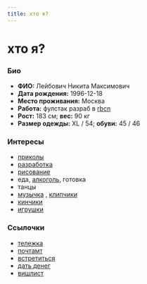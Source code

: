 ```yaml
---
title: хто я?
---
```


# хто я?

<img-row :images="['/me1.jpg', '/me2.jpg']"></img-row>

### Био

* **ФИО:** Лейбович Никита Максимович
* **Дата рождения:** 1996-12-18
* **Место проживания:** Москва
* **Работа:** фулстак разраб в [rbcn](https://rbcn.mobi/)
* **Рост:** 183 см; **вес:** 90 кг
* **Размер одежды:** XL / 54; **обуви:** 45 / 46

### Интересы

* [приколы](https://vk.com/peplix)
* [разработка](https://github.com/potykion)
* [рисование](https://www.instagram.com/poty_risovach)
* еда, [алкоголь](https://www.instagram.com/potykion/), <nuxt-link to="/exp/cooking">готовка</nuxt-link>
* танцы
* [музычка](https://open.spotify.com/user/1srdxgefrloip7wopd30dntkd?si=1nyoyb-fQOi4OIq6s9IHmA)
  , [клипчики](https://youtube.com/playlist?list=PLdb8DVmvU9i5bGINNz10f-ga_bqD41O4q)
* [кинчики](https://www.kinopoisk.ru/user/4445656/)
* [игрушки](https://steamcommunity.com/id/potykion)

### Cсылочки

* [тележка](https://t.me/potykion)
* [почтамт](mailto:potykion@gmail.com)
* [встретиться](https://calendly.com/potykion/vstrechalovo)
* [дать денег](https://www.tinkoff.ru/rm/leybovich.nikita1/8PkYa74332)
* [вишлист](/exp/wishlist)
